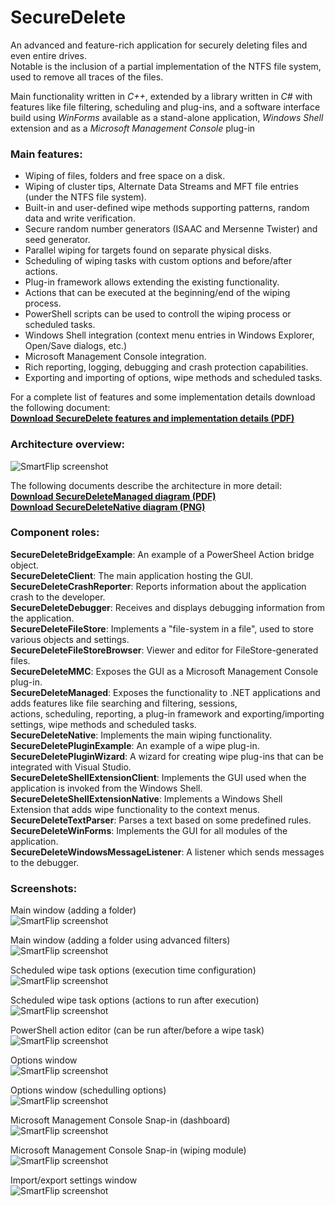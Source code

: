 SecureDelete
============

An advanced and feature-rich application for securely deleting files and even entire drives.  
Notable is the inclusion of a partial implementation of the NTFS file system, used to remove all traces of the files.  

Main functionality written in *C++*, extended by a library written in *C#* with features like file filtering, scheduling and plug-ins, and a software interface build using *WinForms* available as a stand-alone application, *Windows Shell* extension and as a *Microsoft Management Console* plug-in


### Main features:  
- Wiping of files, folders and free space on a disk.
- Wiping of cluster tips, Alternate Data Streams and MFT file entries (under the NTFS file system).
- Built-in and user-defined wipe methods supporting patterns, random data and write verification.
- Secure random number generators (ISAAC and Mersenne Twister) and seed generator.
- Parallel wiping for targets found on separate physical disks.
- Scheduling of wiping tasks with custom options and before/after actions.
- Plug-in framework allows extending the existing functionality.
- Actions that can be executed at the beginning/end of the wiping process.
- PowerShell scripts can be used to controll the wiping process or scheduled tasks.
- Windows Shell integration (context menu entries in Windows Explorer, Open/Save dialogs, etc.)
- Microsoft Management Console integration.
- Rich reporting, logging, debugging and crash protection capabilities.
- Exporting and importing of options, wipe methods and scheduled tasks.

For a complete list of features and some implementation details download the following document:  
**[Download SecureDelete features and implementation details (PDF)](http://www.gratianlup.com/documents/secure_delete_documentation.pdf)**  


### Architecture overview:

![SmartFlip screenshot](http://www.gratianlup.com/documents/secure_delete_architecture.PNG)  

The following documents describe the architecture in more detail:  
**[Download SecureDeleteManaged diagram (PDF)](http://www.gratianlup.com/documents/secure_delete_managed_diagram.pdf)**  
**[Download SecureDeleteNative diagram (PNG)](http://www.gratianlup.com/documents/secure_delete_native_diagram.png)**  

### Component roles:
**SecureDeleteBridgeExample**: An example of a PowerSheel Action bridge object.  
**SecureDeleteClient**: The main application hosting the GUI.  
**SecureDeleteCrashReporter**: Reports information about the application crash to the developer.  
**SecureDeleteDebugger**: Receives and displays debugging information from the application.  
**SecureDeleteFileStore**: Implements a "file-system in a file", used to store various objects and settings.  
**SecureDeleteFileStoreBrowser**: Viewer and editor for FileStore-generated files.  
**SecureDeleteMMC**: Exposes the GUI as a Microsoft Management Console plug-in.  
**SecureDeleteManaged**: Exposes the functionality to .NET applications and adds features like file searching and filtering, sessions,  
actions, scheduling, reporting, a plug-in framework and exporting/importing settings, wipe methods and scheduled tasks.  
**SecureDeleteNative**: Implements the main wiping functionality.  
**SecureDeletePluginExample**: An example of a wipe plug-in.    
**SecureDeletePluginWizard**: A wizard for creating wipe plug-ins that can be integrated with Visual Studio.  
**SecureDeleteShellExtensionClient**: Implements the GUI used when the application is invoked from the Windows Shell.  
**SecureDeleteShellExtensionNative**: Implements a Windows Shell Extension that adds wipe functionality to the context menus.  
**SecureDeleteTextParser**: Parses a text based on some predefined rules.    
**SecureDeleteWinForms**: Implements the GUI for all modules of the application.  
**SecureDeleteWindowsMessageListener**: A listener which sends messages to the debugger.    

### Screenshots:

Main window (adding a folder)  
![SmartFlip screenshot](http://www.gratianlup.com/documents/secure_delete_folder.PNG)  

Main window (adding a folder using advanced filters)  
![SmartFlip screenshot](http://www.gratianlup.com/documents/secure_delete_folder_filters.PNG)  

Scheduled wipe task options (execution time configuration)  
![SmartFlip screenshot](http://www.gratianlup.com/documents/secure_delete_schedule_options.PNG)  

Scheduled wipe task options (actions to run after execution)  
![SmartFlip screenshot](http://www.gratianlup.com/documents/secure_delete_schedule_action_custom.PNG)  

PowerShell action editor (can be run after/before a wipe task)  
![SmartFlip screenshot](http://www.gratianlup.com/documents/secure_delete_schedule_action_powershell.PNG)  

Options window  
![SmartFlip screenshot](http://www.gratianlup.com/documents/secure_delete_options_general.PNG)  

Options window (schedulling options)  
![SmartFlip screenshot](http://www.gratianlup.com/documents/secure_delete_options_scheduling.PNG)  

Microsoft Management Console Snap-in (dashboard)  
![SmartFlip screenshot](http://www.gratianlup.com/documents/secure_delete_mmc_overview.PNG)  

Microsoft Management Console Snap-in (wiping module)  
![SmartFlip screenshot](http://www.gratianlup.com/documents/secure_delete_mmc.png)  

Import/export settings window  
![SmartFlip screenshot](http://www.gratianlup.com/documents/secure_delete_export.PNG)  

